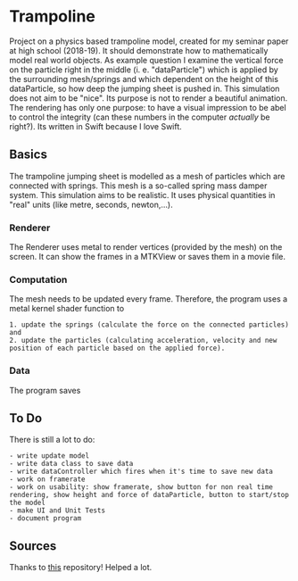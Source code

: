 
# Trampoline 

Project on a physics based trampoline model, created for my seminar paper at high school (2018-19). It should demonstrate how to mathematically model real world objects. As example question I examine the vertical force on the particle right in the middle (i. e. "dataParticle") which is applied by the surrounding mesh/springs and which dependent on the height of this dataParticle, so how deep the jumping sheet is pushed in. 
This simulation does not aim to be "nice". Its purpose is not to render a beautiful animation. The rendering has only one purpose: to have a visual impression to be abel to control the integrity (can these numbers in the computer *actually* be right?).
Its written in Swift because I love Swift. 

## Basics
The trampoline jumping sheet is modelled as a mesh of particles which are connected with springs. This mesh is a so-called spring mass damper system. This simulation aims to be realistic. It uses physical quantities in "real" units (like metre, seconds, newton,...).

### Renderer
The Renderer uses metal to render vertices (provided by the mesh) on the screen. It can show the frames in a MTKView or saves them in a movie file.

### Computation
The mesh needs to be updated every frame. Therefore, the program uses a metal kernel shader function to

	1. update the springs (calculate the force on the connected particles) and 
	2. update the particles (calculating acceleration, velocity and new position of each particle based on the applied force).

### Data
The program saves 


## To Do
There is still a lot to do:

	- write update model
	- write data class to save data
	- write dataController which fires when it's time to save new data
	- work on framerate 
	- work on usability: show framerate, show button for non real time rendering, show height and force of dataParticle, button to start/stop the model
	- make UI and Unit Tests
	- document program
	


## Sources 
Thanks to [this](https://github.com/warrenm/MetalOfflineRecording) repository! Helped a lot. 
